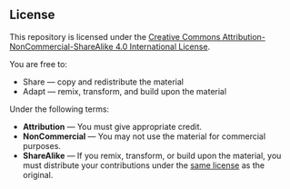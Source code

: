 ## License

This repository is licensed under the [Creative Commons Attribution-NonCommercial-ShareAlike 4.0 International License](LICENSE).

You are free to:
- Share — copy and redistribute the material
- Adapt — remix, transform, and build upon the material

Under the following terms:
- **Attribution** — You must give appropriate credit.
- **NonCommercial** — You may not use the material for commercial purposes.
- **ShareAlike** — If you remix, transform, or build upon the material, you must distribute your contributions under the [same license](https://creativecommons.org/licenses/by-nc-sa/4.0/#ref-same-license) as the original.


